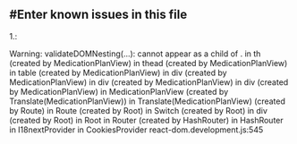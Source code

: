 #Enter known issues in this file
-----
1.: 

Warning: validateDOMNesting(...): <th> cannot appear as a child of <thead>.
    in th (created by MedicationPlanView)
    in thead (created by MedicationPlanView)
    in table (created by MedicationPlanView)
    in div (created by MedicationPlanView)
    in div (created by MedicationPlanView)
    in div (created by MedicationPlanView)
    in MedicationPlanView (created by Translate(MedicationPlanView))
    in Translate(MedicationPlanView) (created by Route)
    in Route (created by Root)
    in Switch (created by Root)
    in div (created by Root)
    in Root
    in Router (created by HashRouter)
    in HashRouter
    in I18nextProvider
    in CookiesProvider react-dom.development.js:545

